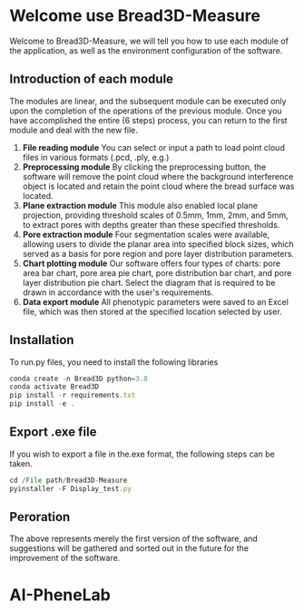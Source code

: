 
# Welcome use Bread3D-Measure

Welcome to Bread3D-Measure, we will tell you how to use each module of the application, as well as the environment configuration of the software.

## Introduction of each module
The modules are linear, and the subsequent module can be executed only upon the completion of the operations of the previous module. Once you have accomplished the entire (6 steps) process, you can return to the first module and deal with the new file.
 1. **File reading module**  You can select or input a path to load point cloud files in various formats (.pcd, .ply, e.g.)
 2. **Preprocessing module**  By clicking the preprocessing button, the software will remove the point cloud where the background interference object is located and retain the point cloud where the bread surface was located.
 3.  **Plane extraction module**  This module also enabled local plane projection, providing threshold scales of 0.5mm, 1mm, 2mm, and 5mm, to extract pores with depths greater than these specified thresholds.
 4. **Pore extraction module**   Four segmentation scales were available, allowing users to divide the planar area into specified block sizes, which served as a basis for pore region and pore layer distribution parameters.
 5. **Chart plotting module** Our software offers four types of charts: pore area bar chart, pore area pie chart, pore distribution bar chart, and pore layer distribution pie chart. Select the diagram that is required to be drawn in accordance with the user's requirements.
 6. **Data export module**  All phenotypic parameters were saved to an Excel file, which was then stored at the specified location selected by user.


## Installation
To run.py files, you need to install the following libraries
```javascript
conda create -n Bread3D python=3.8
conda activate Bread3D
pip install -r requirements.txt
pip install -e .
```
## Export .exe file
If you wish to export a file in the.exe format, the following steps can be taken.
```javascript
cd /File path/Bread3D-Measure
pyinstaller -F Display_test.py
```

## Peroration
The above represents merely the first version of the software, and suggestions will be gathered and sorted out in the future for the improvement of the software.


# AI-PheneLab
